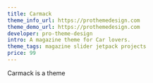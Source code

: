 ```yaml
---
title: Carmack
theme_info_url: https://prothemedesign.com
theme_demo_url: https://prothemedesign.com
developer: pro-theme-design
intro: A magazine theme for Car lovers.
theme_tags: magazine slider jetpack projects
price: 99
---
```

Carmack is a theme
